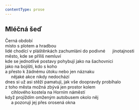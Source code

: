 ```yaml
---
contentType: prose
---
```


## Mléčná šeď

Černá období  
místo s plotem a hradbou  
lidé chodící v pláštěnkách zachumláni do podivné      jinotajnosti  
město, kde se příliš nemluví  
kde se jednotlivé postavy pohybují jako na šachovnici  
jako na bojišti, kdo s koho  
a přesto k žádnému útoku nebo jen náznaku  
     nějaké akce nikdy nedochází  
dnes si už asi stěží pamatuji, jak vše doopravdy probíhalo  
z toho města možná zbývá jen prostor kolem  
     cihlového kostela na Horním náměstí  
když projíždím omženým autobusem okolo něj  
     a pozoruji jej přes orosená okna
